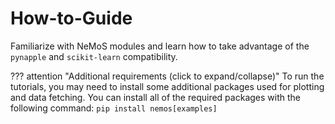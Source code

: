 # How-to-Guide

Familiarize with NeMoS modules and learn how to take advantage of the `pynapple` and `scikit-learn` compatibility.

??? attention "Additional requirements (click to expand/collapse)"
    To run the tutorials, you may need to install some additional packages used for plotting and data fetching.
    You can install all of the required packages with the following command:
    ```
    pip install nemos[examples]
    ```